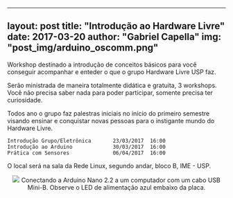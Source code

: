 
---
layout:     post
title:      "Introdução ao Hardware Livre"
date:       2017-03-20
author:     "Gabriel Capella"
img:        "post_img/arduino_oscomm.png"
---

Workshop destinado a introdução de conceitos básicos para você conseguir acompanhar e enteder o que o grupo Hardware Livre USP faz.

Serão ministrada de maneira totalmente didática e gratuita, 3 workshops. Você não precisa saber nada para poder participar, somente precisa ter curiosidade.

Todos ano o grupo faz palestras iniciais no início do primeiro semestre visando ensinar e conquistar novas pessoas para o instigante mundo do Hardware Livre.

```
Introdução Grupo/Eletrônica       23/03/2017  16:00
Introdução ao Arduino             30/03/2017  16:00
Prática com Sensores              06/04/2017  16:00
```

O local será na sala da Rede Linux, segundo andar, bloco B, IME - USP.

<p style="text-align: center;">
    <img src="{{ site.baseurl }}/img/intro2017.png" style="margin: 0 auto; max-height: 400px;" />
Conectando a Arduino Nano 2.2 a um computador com um cabo USB Mini-B. Observe o LED de alimentação azul embaixo da placa.
</p>

